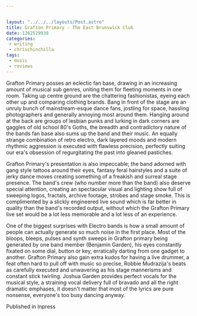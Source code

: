 ```yaml
---


layout: "../../../layouts/Post.astro"
title: Grafton Primary - The East Brunswick Club
date: 1262529938
categories:
 - writing
 - chrischinchilla
tags: 
 - music 
 - reviews
---
```


Grafton Primary posses an eclectic fan base, drawing in an increasing amount of musical sub genres, uniting them for fleeting moments in one room. Taking up centre ground are the chattering fashionistas, eyeing each other up and comparing clothing brands. Bang in front of the stage are an unruly bunch of mainstream-esque dance fans, jostling for space, hassling photographers and generally annoying most around them. Hanging around at the back are groups of lesbian punks and lurking in dark corners are gaggles of old school 80's Goths, the breadth and contradictory nature of the bands fan base also sums up the band and their music. An equally strange combination of retro electro, dark layered moods and modern rhythmic aggression is executed with flawless precision, perfectly suiting our era's obsession of regurgitating the past into gleaned pastiches.

Grafton Primary's presentation is also impeccable; the band adorned with gang style tattoos around their eyes, fantasy feral hairstyles and a suite of jerky dance moves creating something of a freakish and surreal stage presence. The band's crew (who number more than the band) also deserve special attention, creating an spectacular visual and lighting show full of sweeping logos, fractals, archive footage, strobes and stage smoke. This is complimented by a slickly engineered live sound which is far better in quality than the band's recorded output, without which the Grafton Primary live set would be a lot less memorable and a lot less of an experience.

One of the biggest surprises with Electro bands is how a small amount of people can actually generate so much noise in the first place. Most of the bloops, bleeps, pulses and synth sweeps in Grafton primary being generated by one band member (Benjamin Garden), his eyes constantly fixated on some dial, button or key, erratically darting from one gadget to another. Grafton Primary also gain extra kudos for having a live drummer, a feat often hard to pull off with music so precise, Robbie Mudrazija's beats as carefully executed and unwavering as his stage mannerisms and constant stick twirling. Joshua Garden provides perfect vocals for the musical style, a straining vocal delivery full of bravado and all the right dramatic emphases, it doesn't matter that most of the lyrics are pure nonsense, everyone's too busy dancing anyway.

Published in Inpress
